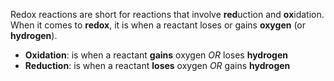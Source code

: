 Redox reactions are short for reactions that involve **red**uction and **ox**idation.
When it comes to **redox**, it is when a reactant loses or gains **oxygen** (or **hydrogen**).
* **Oxidation**: is when a reactant **gains** oxygen *OR* loses **hydrogen**
* **Reduction**: is when a reactant **loses** oxygen *OR* gains **hydrogen**

